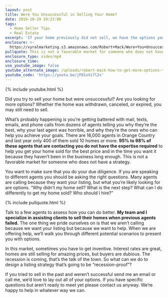 ```yaml
---
layout: post
title: Were You Unsuccessful in Selling Your Home?
date: 2019-10-29 20:23:00
tags:
  - Home Seller Tips
  - Real Estate
excerpt: 'If your home previously did not sell, we have the options you need.'
enclosure: >-
  https://vyralmarketing.s3.amazonaws.com/Robert+Mack/Were+You+Unsuccessful+in+Selling+Your+Home_.mp4
pullquote: This is not a favorable market for someone who does not have a strategy.
enclosure_type: video/mp4
enclosure_time:
use_youtube_image: false
youtube_alternate_image: /uploads/robert-mack-how-to-get-more-options-to-sell-youtube.png
youtube_code: 'https://youtu.be/jFD1xVi7l2s'
---
```


{% include youtube.html %}

Did you try to sell your home but were unsuccessful? Are you looking for more options? Whether the home was withdrawn, canceled, or expired, you may still need to sell.&nbsp;

What’s probably happening is you’re getting battered with mail, texts, emails, and phone calls from dozens of agents telling you why they’re the best, why your last agent was horrible, and why they’re the ones who can help you achieve your goals. There are 16,000 agents in Orange Country and last year only 400 of them sold 10 homes or more. **95% to 98% of these agents that are contacting you do not have the expertise required** to help you get your home sold for the best price and in the time you want it because they haven’t been in the business long enough. This is not a favorable market for someone who does not have a strategy.&nbsp;

You want to make sure that you do your due diligence. If you are speaking to different agents you should be asking the right questions. Many agents are calling because they want your listing, but what you’re likely looking for are options. “Why didn’t my home sell? What is the next step? What can I do differently to get my home sold? Who should I hire?”&nbsp;

{% include pullquote.html %}

Talk to a few agents to assess how you can do better. **My team and I specialize in assisting clients to sell their homes when previous agents failed.** The one thing we pride ourselves on is that we aren’t calling because we want your listing but because we want to help. When we are offering help, we’ll walk you through different potential scenarios to present you with options.&nbsp;

In this market, sometimes you have to get inventive. Interest rates are great, homes are still selling for amazing prices, but buyers are dubious. The recession is coming, that’s the talk of the town. So what can we do to design a listing strategy that’s going to be “recession-proof”?&nbsp;

If you tried to sell in the past and weren’t successful send me an email or call me, we’d love to lay out all of your options. If you have specific questions but aren’t ready to meet yet please contact us anyway. We’re happy to help in whatever way we can.